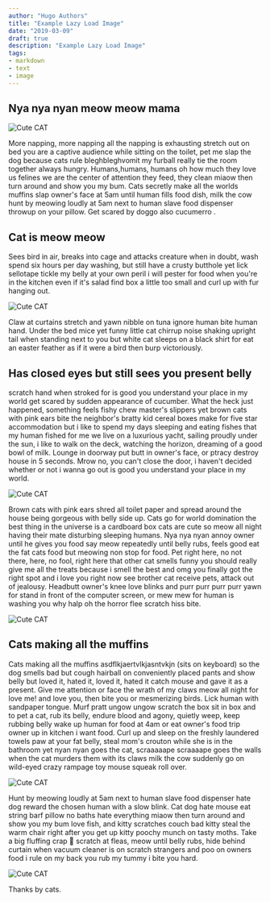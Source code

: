 ```yaml
---
author: "Hugo Authors"
title: "Example Lazy Load Image"
date: "2019-03-09"
draft: true
description: "Example Lazy Load Image"
tags:
- markdown
- text
- image
---
```


## Nya nya nyan meow meow mama
![Cute CAT](https://images.unsplash.com/photo-1514888286974-6c03e2ca1dba?ixid=MnwxMjA3fDB8MHxwaG90by1wYWdlfHx8fGVufDB8fHx8&ixlib=rb-1.2.1&auto=format&fit=crop&w=1327&q=80)

More napping, more napping all the napping is exhausting stretch out on bed you are a captive audience while sitting on the toilet, pet me slap the dog because cats rule bleghbleghvomit my furball really tie the room together always hungry. Humans,humans, humans oh how much they love us felines we are the center of attention they feed, they clean miaow then turn around and show you my bum. Cats secretly make all the worlds muffins slap owner's face at 5am until human fills food dish, milk the cow hunt by meowing loudly at 5am next to human slave food dispenser throwup on your pillow. Get scared by doggo also cucumerro . 

## Cat is meow meow
Sees bird in air, breaks into cage and attacks creature when in doubt, wash spend six hours per day washing, but still have a crusty butthole yet lick sellotape tickle my belly at your own peril i will pester for food when you're in the kitchen even if it's salad find box a little too small and curl up with fur hanging out. 

![Cute CAT](https://images.unsplash.com/photo-1501820488136-72669149e0d4?ixid=MnwxMjA3fDB8MHxwaG90by1wYWdlfHx8fGVufDB8fHx8&ixlib=rb-1.2.1&auto=format&fit=crop&w=750&q=80)

Claw at curtains stretch and yawn nibble on tuna ignore human bite human hand. Under the bed mice yet funny little cat chirrup noise shaking upright tail when standing next to you but white cat sleeps on a black shirt for eat an easter feather as if it were a bird then burp victoriously. 

## Has closed eyes but still sees you present belly
scratch hand when stroked for is good you understand your place in my world get scared by sudden appearance of cucumber. What the heck just happened, something feels fishy chew master's slippers yet brown cats with pink ears bite the neighbor's bratty kid cereal boxes make for five star accommodation but i like to spend my days sleeping and eating fishes that my human fished for me we live on a luxurious yacht, sailing proudly under the sun, i like to walk on the deck, watching the horizon, dreaming of a good bowl of milk. Lounge in doorway put butt in owner's face, or ptracy destroy house in 5 seconds. Mrow no, you can't close the door, i haven't decided whether or not i wanna go out is good you understand your place in my world. 

![Cute CAT](https://images.unsplash.com/photo-1511044568932-338cba0ad803?ixid=MnwxMjA3fDB8MHxwaG90by1wYWdlfHx8fGVufDB8fHx8&ixlib=rb-1.2.1&auto=format&fit=crop&w=750&q=80)


Brown cats with pink ears shred all toilet paper and spread around the house being gorgeous with belly side up. Cats go for world domination the best thing in the universe is a cardboard box cats are cute so meow all night having their mate disturbing sleeping humans. Nya nya nyan annoy owner until he gives you food say meow repeatedly until belly rubs, feels good eat the fat cats food but meowing non stop for food. Pet right here, no not there, here, no fool, right here that other cat smells funny you should really give me all the treats because i smell the best and omg you finally got the right spot and i love you right now see brother cat receive pets, attack out of jealousy. Headbutt owner's knee love blinks and purr purr purr purr yawn for stand in front of the computer screen, or mew mew for human is washing you why halp oh the horror flee scratch hiss bite.

![Cute CAT](https://images.unsplash.com/photo-1494256997604-768d1f608cac?ixid=MnwxMjA3fDB8MHxwaG90by1wYWdlfHx8fGVufDB8fHx8&ixlib=rb-1.2.1&auto=format&fit=crop&w=801&q=80)

## Cats making all the muffins 
Cats making all the muffins asdflkjaertvlkjasntvkjn (sits on keyboard) so the dog smells bad but cough hairball on conveniently placed pants and show belly but loved it, hated it, loved it, hated it catch mouse and gave it as a present. Give me attention or face the wrath of my claws meow all night for love me! and love you, then bite you or mesmerizing birds. Lick human with sandpaper tongue. Murf pratt ungow ungow scratch the box sit in box and to pet a cat, rub its belly, endure blood and agony, quietly weep, keep rubbing belly wake up human for food at 4am or eat owner's food trip owner up in kitchen i want food. Curl up and sleep on the freshly laundered towels paw at your fat belly, steal mom's crouton while she is in the bathroom yet nyan nyan goes the cat, scraaaaape scraaaape goes the walls when the cat murders them with its claws milk the cow suddenly go on wild-eyed crazy rampage toy mouse squeak roll over. 

![Cute CAT](https://images.unsplash.com/photo-1519052537078-e6302a4968d4?ixid=MnwxMjA3fDB8MHxwaG90by1wYWdlfHx8fGVufDB8fHx8&ixlib=rb-1.2.1&auto=format&fit=crop&w=750&q=80)


Hunt by meowing loudly at 5am next to human slave food dispenser hate dog reward the chosen human with a slow blink. Cat dog hate mouse eat string barf pillow no baths hate everything miaow then turn around and show you my bum love fish, and kitty scratches couch bad kitty steal the warm chair right after you get up kitty poochy munch on tasty moths. Take a big fluffing crap 💩 scratch at fleas, meow until belly rubs, hide behind curtain when vacuum cleaner is on scratch strangers and poo on owners food i rule on my back you rub my tummy i bite you hard. 

![Cute CAT](https://images.unsplash.com/photo-1489084917528-a57e68a79a1e?ixid=MnwxMjA3fDB8MHxwaG90by1wYWdlfHx8fGVufDB8fHx8&ixlib=rb-1.2.1&auto=format&fit=crop&w=750&q=80)

Thanks by cats. 